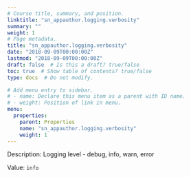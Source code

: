 ```yaml
---
# Course title, summary, and position.
linktitle: "sn_appauthor.logging.verbosity"
summary: ""
weight: 1
# Page metadata.
title: "sn_appauthor.logging.verbosity"
date: "2018-09-09T00:00:00Z"
lastmod: "2018-09-09T00:00:00Z"
draft: false  # Is this a draft? true/false
toc: true  # Show table of contents? true/false
type: docs  # Do not modify.

# Add menu entry to sidebar.
# - name: Declare this menu item as a parent with ID name.
# - weight: Position of link in menu.
menu:
  properties:
    parent: Properties
    name: "sn_appauthor.logging.verbosity"
    weight: 1
---
```


Description: Logging level - debug, info, warn, error


Value: `info`